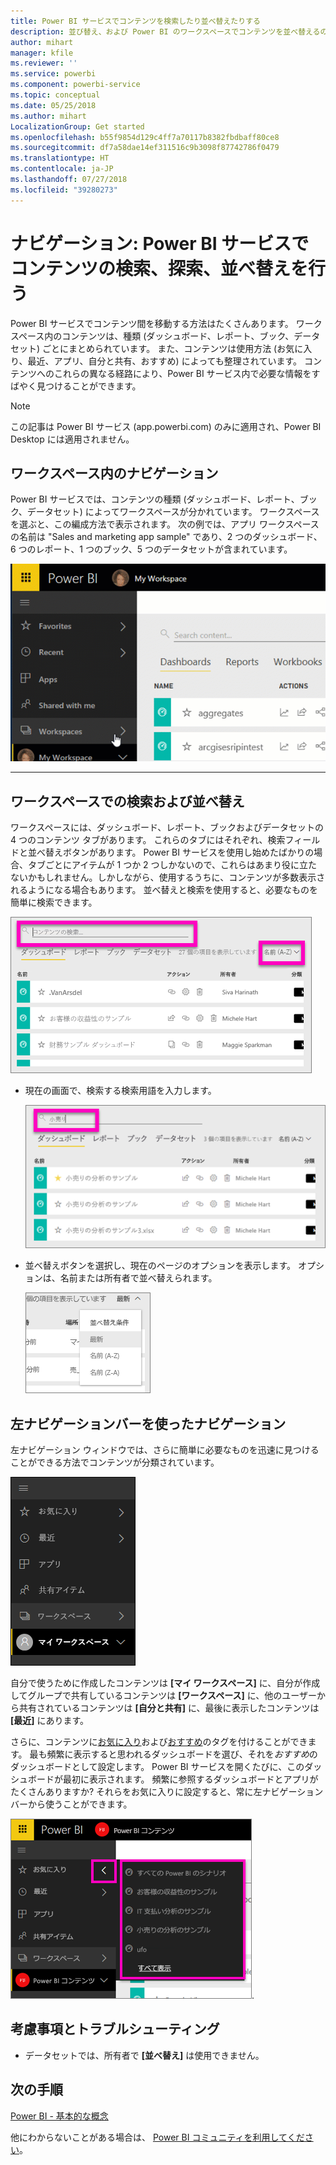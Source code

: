 ```yaml
---
title: Power BI サービスでコンテンツを検索したり並べ替えたりする
description: 並び替え、および Power BI のワークスペースでコンテンツを並べ替えるのためのドキュメント
author: mihart
manager: kfile
ms.reviewer: ''
ms.service: powerbi
ms.component: powerbi-service
ms.topic: conceptual
ms.date: 05/25/2018
ms.author: mihart
LocalizationGroup: Get started
ms.openlocfilehash: b55f9854d129c4ff7a70117b8382fbdbaff80ce8
ms.sourcegitcommit: df7a58dae14ef311516c9b3098f87742786f0479
ms.translationtype: HT
ms.contentlocale: ja-JP
ms.lasthandoff: 07/27/2018
ms.locfileid: "39280273"
---
```

# <a name="navigation-searching-finding-and-sorting-content-in-power-bi-service"></a>ナビゲーション: Power BI サービスでコンテンツの検索、探索、並べ替えを行う
Power BI サービスでコンテンツ間を移動する方法はたくさんあります。 ワークスペース内のコンテンツは、種類 (ダッシュボード、レポート、ブック、データセット) ごとにまとめられています。  また、コンテンツは使用方法 (お気に入り、最近、アプリ、自分と共有、おすすめ) によっても整理されています。 コンテンツへのこれらの異なる経路により、Power BI サービス内で必要な情報をすばやく見つけることができます。  

>[!NOTE] 
>この記事は Power BI サービス (app.powerbi.com) のみに適用され、Power BI Desktop には適用されません。

## <a name="navigation-within-workspaces"></a>ワークスペース内のナビゲーション

Power BI サービスでは、コンテンツの種類 (ダッシュボード、レポート、ブック、データセット) によってワークスペースが分かれています。 ワークスペースを選ぶと、この編成方法で表示されます。 次の例では、アプリ ワークスペースの名前は "Sales and marketing app sample" であり、2 つのダッシュボード、6 つのレポート、1 つのブック、5 つのデータセットが含まれています。

![ビデオ](media/service-navigation-search-filter-sort/workspaces.gif)

________________________________________

## <a name="searching-and-sorting-in-workspaces"></a>ワークスペースでの検索および並べ替え
ワークスペースには、ダッシュボード、レポート、ブックおよびデータセットの 4 つのコンテンツ タブがあります。  これらのタブにはそれぞれ、検索フィールドと並べ替えボタンがあります。  Power BI サービスを使用し始めたばかりの場合、タブごとにアイテムが 1 つか 2 つしかないので、これらはあまり役に立たないかもしれません。しかしながら、使用するうちに、コンテンツが多数表示されるようになる場合もあります。  並べ替えと検索を使用すると、必要なものを簡単に検索できます。

![[ダッシュボード] タブ](media/service-navigation-search-filter-sort/power-bi-search-sort2.png)

* 現在の画面で、検索する検索用語を入力します。
  
   ![検索用語の入力](media/service-navigation-search-filter-sort/power-bi-search2.png)
* 並べ替えボタンを選択し、現在のページのオプションを表示します。 オプションは、名前または所有者で並べ替えられます。
  
   ![並べ替えメニュー](media/service-navigation-search-filter-sort/power-bi-sort-alpha.png)

## <a name="navigation-using-the-left-navbar"></a>左ナビゲーションバーを使ったナビゲーション
左ナビゲーション ウィンドウでは、さらに簡単に必要なものを迅速に見つけることができる方法でコンテンツが分類されています。  

![左ナビゲーション ウィンドウ](media/service-navigation-search-filter-sort/power-bi-newnav.png)



自分で使うために作成したコンテンツは **[マイ ワークスペース]** に、自分が作成してグループで共有しているコンテンツは **[ワークスペース]** に、他のユーザーから共有されているコンテンツは **[自分と共有]** に、最後に表示したコンテンツは **[最近]** にあります。

さらに、コンテンツに[お気に入り](service-dashboard-favorite.md)および[おすすめ](service-dashboard-featured.md)のタグを付けることができます。 最も頻繁に表示すると思われるダッシュボードを選び、それを*おすすめ*のダッシュボードとして設定します。 Power BI サービスを開くたびに、このダッシュボードが最初に表示されます。 頻繁に参照するダッシュボードとアプリがたくさんありますか? それらをお気に入りに設定すると、常に左ナビゲーション バーから使うことができます。

![お気に入りポップアップ](media/service-navigation-search-filter-sort/power-bi-favorite-flyout.png).


## <a name="considerations-and-troubleshooting"></a>考慮事項とトラブルシューティング
* データセットでは、所有者で **[並べ替え]** は使用できません。

## <a name="next-steps"></a>次の手順
[Power BI - 基本的な概念](service-basic-concepts.md)

他にわからないことがある場合は、 [Power BI コミュニティを利用してください](http://community.powerbi.com/)。